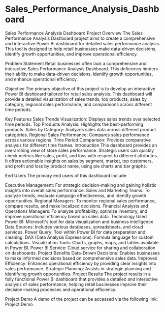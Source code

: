 # Sales_Performance_Analysis_Dashboard 
Sales Performance Analysis Dashboard
Project Overview
The Sales Performance Analysis Dashboard project aims to create a comprehensive and interactive Power BI dashboard for detailed sales performance analysis. This tool is designed to help retail businesses make data-driven decisions, identify growth opportunities, and improve operational efficiency.

Problem Statement
Retail businesses often lack a comprehensive and interactive Sales Performance Analysis Dashboard. This deficiency hinders their ability to make data-driven decisions, identify growth opportunities, and enhance operational efficiency.

Objective
The primary objective of this project is to develop an interactive Power BI dashboard tailored for retail sales analysis. This dashboard will provide a detailed visualization of sales trends, top products, sales by category, regional sales performance, and comparisons across different time periods.

Key Features
Sales Trends Visualization: Displays sales trends over selected time periods.
Top Products Analysis: Highlights the best-performing products.
Sales by Category: Analyzes sales data across different product categories.
Regional Sales Performance: Compares sales performance across various regions.
Time Period Comparison: Provides comparative analysis for different time frames.
Introduction
This dashboard provides an overarching view of store sales performance. Strategic users can quickly check metrics like sales, profit, and loss with respect to different attributes. It offers actionable insights on sales by segment, market, top customers, and profit and loss by product name, using pie charts and bar graphs.

End Users
The primary end users of this dashboard include:

Executive Management: For strategic decision-making and gaining holistic insights into overall sales performance.
Sales and Marketing Teams: To analyze trends, evaluate campaign effectiveness, and identify growth opportunities.
Regional Managers: To monitor regional sales performance, compare results, and make localized decisions.
Financial Analysts and Operations Managers: To analyze profitability, optimize inventory, and improve operational efficiency based on sales data.
Technology Used
Power BI: Microsoft's tool for data visualization and business intelligence.
Data Sources: Includes various databases, spreadsheets, and cloud services.
Power Query: Tool within Power BI for data preparation and cleaning.
DAX (Data Analysis Expressions): Formula language for custom calculations.
Visualization Tools: Charts, graphs, maps, and tables available in Power BI.
Power BI Service: Cloud service for sharing and collaboration on dashboards.
Project Benefits
Data-Driven Decisions: Enables businesses to make informed decisions based on comprehensive sales data.
Improved Efficiency: Enhances operational efficiency by providing clear insights into sales performance.
Strategic Planning: Assists in strategic planning and identifying growth opportunities.
Project Results
The project results in a fully functional Power BI dashboard that provides a detailed and interactive analysis of sales performance, helping retail businesses improve their decision-making processes and operational efficiency.

Project Demo
A demo of the project can be accessed via the following link: Project Demo.
